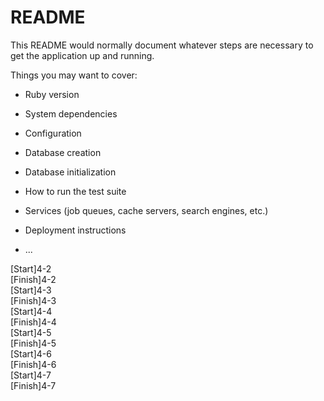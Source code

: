 # README

This README would normally document whatever steps are necessary to get the
application up and running.

Things you may want to cover:

* Ruby version

* System dependencies

* Configuration

* Database creation

* Database initialization

* How to run the test suite

* Services (job queues, cache servers, search engines, etc.)

* Deployment instructions

* ...

[Start]4-2  <br>
[Finish]4-2 <br>
[Start]4-3 <br>
[Finish]4-3 <br>
[Start]4-4 <br>
[Finish]4-4 <br>
[Start]4-5 <br>
[Finish]4-5 <br>
[Start]4-6 <br>
[Finish]4-6 <br>
[Start]4-7  <br>
[Finish]4-7